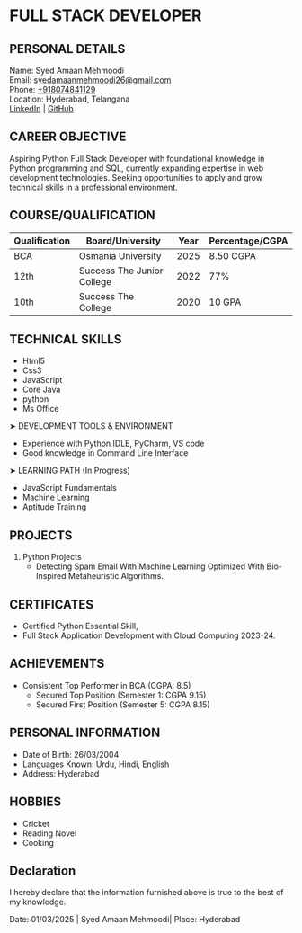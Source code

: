 #  FULL STACK DEVELOPER

## PERSONAL DETAILS
Name: Syed Amaan Mehmoodi  
Email: [syedamaanmehmoodi26@gmail.com](mailto:syedamaanmehmoodi26@gmail.com)  
Phone: [+918074841129](tel:+918074841129)  
Location: Hyderabad, Telangana  
[LinkedIn](https://www.linkedin.com/in/syed-amaan-mehmoodi-690683271) | [GitHub](https://github.com/amaan4n/)  

## CAREER OBJECTIVE

Aspiring Python Full Stack Developer with foundational knowledge in Python programming and SQL, currently expanding expertise in web development technologies. Seeking opportunities to apply and grow technical skills in a professional environment.

## COURSE/QUALIFICATION
| Qualification | Board/University | Year | Percentage/CGPA |
|--------------|------------------|------|------------|
| BCA | Osmania University | 2025 | 8.50 CGPA |
| 12th | Success The Junior College  | 2022 | 77%   
| 10th | Success The  College  | 2020| 10 GPA   

## TECHNICAL SKILLS
- Html5
- Css3
- JavaScript
- Core Java
- python
- Ms Office


➤ DEVELOPMENT TOOLS & ENVIRONMENT
- Experience with Python IDLE, PyCharm, VS code
- Good knowledge in Command Line Interface

➤ LEARNING PATH (In Progress)
- JavaScript Fundamentals
- Machine Learning 
- Aptitude Training

## PROJECTS
1. Python Projects
   - Detecting Spam Email With Machine Learning Optimized With Bio- Inspired Metaheuristic Algorithms.

CERTIFICATES
-----------
- Certified Python Essential Skill, 
- Full Stack Application Development with Cloud Computing 2023-24.


ACHIEVEMENTS
-----------
- Consistent Top Performer in BCA (CGPA: 8.5)
  - Secured Top Position (Semester 1: CGPA 9.15)
  - Secured First Position (Semester 5: CGPA 8.15)

## PERSONAL INFORMATION
- Date of Birth: 26/03/2004
- Languages Known: Urdu, Hindi, English
- Address: Hyderabad

## HOBBIES 
- Cricket 
- Reading Novel
- Cooking 

Declaration
----------
I hereby declare that the information furnished above is true to the best of my knowledge.

Date: 01/03/2025 |                                                   Syed Amaan Mehmoodi|
Place: Hyderabad                                                 
